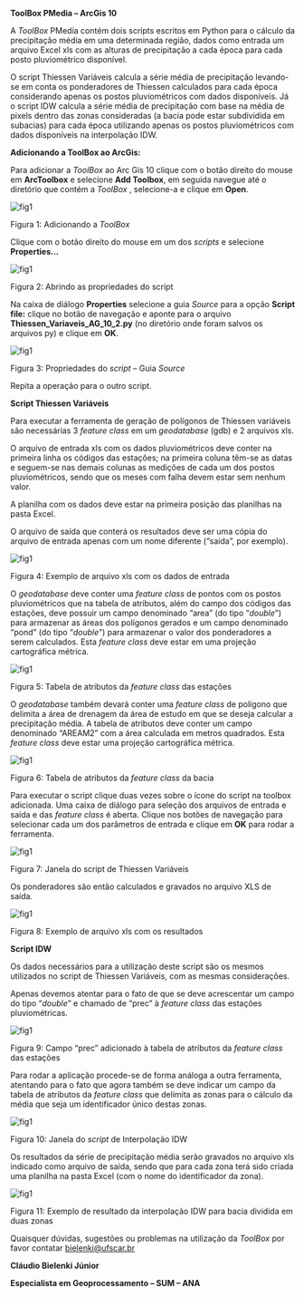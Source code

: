 **ToolBox PMedia – ArcGis 10**

A *ToolBox* PMedia contém dois scripts escritos em Python para o cálculo da
precipitação média em uma determinada região, dados como entrada um arquivo
Excel xls com as alturas de precipitação a cada época para cada posto
pluviométrico disponível.

O script Thiessen Variáveis calcula a série média de precipitação levando-se em
conta os ponderadores de Thiessen calculados para cada época considerando apenas
os postos pluviométricos com dados disponíveis. Já o script IDW calcula a série
média de precipitação com base na média de pixels dentro das zonas consideradas
(a bacia pode estar subdividida em subacias) para cada época utilizando apenas
os postos pluviométricos com dados disponíveis na interpolação IDW.

**Adicionando a ToolBox ao ArcGis:**

Para adicionar a *ToolBox* ao Arc Gis 10 clique com o botão direito do mouse em
**ArcToolbox** e selecione **Add Toolbox**, em seguida navegue até o diretório
que contém a *ToolBox* , selecione-a e clique em **Open**.

![fig1](https://github.com/bielenki/pMedia/blob/main/Fig/fig1.png?raw=true)

Figura 1: Adicionando a *ToolBox*

Clique com o botão direito do mouse em um dos *scripts* e selecione
**Properties...**

![fig1](https://github.com/bielenki/pMedia/blob/main/Fig/fig2.png?raw=true)

Figura 2: Abrindo as propriedades do script

Na caixa de diálogo **Properties** selecione a guia *Source* para a opção
**Script file:** clique no botão de navegação e aponte para o arquivo
**Thiessen_Variaveis_AG_10_2.py** (no diretório onde foram salvos os arquivos
py) e clique em **OK**.

![fig1](https://github.com/bielenki/pMedia/blob/main/Fig/fig3.png?raw=true)

Figura 3: Propriedades do *script* – Guia *Source*

Repita a operação para o outro script.

**Script Thiessen Variáveis**

Para executar a ferramenta de geração de polígonos de Thiessen variáveis são
necessárias 3 *feature* *class* em um *geodatabase* (gdb) e 2 arquivos xls.

O arquivo de entrada xls com os dados pluviométricos deve conter na primeira
linha os códigos das estações; na primeira coluna têm-se as datas e seguem-se
nas demais colunas as medições de cada um dos postos pluviométricos, sendo que
os meses com falha devem estar sem nenhum valor.

A planilha com os dados deve estar na primeira posição das planilhas na pasta
Excel.

O arquivo de saída que conterá os resultados deve ser uma cópia do arquivo de
entrada apenas com um nome diferente (“saída”, por exemplo).

![fig1](https://github.com/bielenki/pMedia/blob/main/Fig/fig4.png?raw=true)

Figura 4: Exemplo de arquivo xls com os dados de entrada

O *geodatabase* deve conter uma *feature* *class* de pontos com os postos
pluviométricos que na tabela de atributos, além do campo dos códigos das
estações, deve possuir um campo denominado “area” (do tipo “*double*”) para
armazenar as áreas dos polígonos gerados e um campo denominado “pond” (do tipo
“*double*”) para armazenar o valor dos ponderadores a serem calculados. Esta
*feature class* deve estar em uma projeção cartográfica métrica.

![fig1](https://github.com/bielenki/pMedia/blob/main/Fig/fig5.png?raw=true)

Figura 5: Tabela de atributos da *feature class* das estações

O *geodatabase* também devará conter uma *feature class* de polígono que
delimita a área de drenagem da área de estudo em que se deseja calcular a
precipitação média. A tabela de atributos deve conter um campo denominado
“AREAM2” com a área calculada em metros quadrados. Esta *feature class* deve
estar uma projeção cartográfica métrica.

![fig1](https://github.com/bielenki/pMedia/blob/main/Fig/fig6.png?raw=true)

Figura 6: Tabela de atributos da *feature* *class* da bacia

Para executar o script clique duas vezes sobre o ícone do script na toolbox
adicionada. Uma caixa de diálogo para seleção dos arquivos de entrada e saída e
das *feature* *class* é aberta. Clique nos botões de navegação para selecionar
cada um dos parâmetros de entrada e clique em **OK** para rodar a ferramenta.

![fig1](https://github.com/bielenki/pMedia/blob/main/Fig/fig7.png?raw=true)

Figura 7: Janela do script de Thiessen Variáveis

Os ponderadores são então calculados e gravados no arquivo XLS de saída.

![fig1](https://github.com/bielenki/pMedia/blob/main/Fig/fig8.png?raw=true)

Figura 8: Exemplo de arquivo xls com os resultados

**Script IDW**

Os dados necessários para a utilização deste script são os mesmos utilizados no
script de Thiessen Variáveis, com as mesmas considerações.

Apenas devemos atentar para o fato de que se deve acrescentar um campo do tipo
“*double*” e chamado de “prec” à *feature* *class* das estações pluviométricas.

![fig1](https://github.com/bielenki/pMedia/blob/main/Fig/fig9.png?raw=true)

Figura 9: Campo “prec” adicionado à tabela de atributos da *feature* *class* das
estações

Para rodar a aplicação procede-se de forma análoga a outra ferramenta, atentando
para o fato que agora também se deve indicar um campo da tabela de atributos da
*feature* *class* que delimita as zonas para o cálculo da média que seja um
identificador único destas zonas.

![fig1](https://github.com/bielenki/pMedia/blob/main/Fig/fig10.png?raw=true)

Figura 10: Janela do *script* de Interpolação IDW

Os resultados da série de precipitação média serão gravados no arquivo xls
indicado como arquivo de saída, sendo que para cada zona terá sido criada uma
planilha na pasta Excel (com o nome do identificador da zona).

![fig1](https://github.com/bielenki/pMedia/blob/main/Fig/fig11.png?raw=true)

Figura 11: Exemplo de resultado da interpolação IDW para bacia dividida em duas
zonas

Quaisquer dúvidas, sugestões ou problemas na utilização da *ToolBox* por favor
contatar bielenki@ufscar.br

**Cláudio Bielenki Júnior**

**Especialista em Geoprocessamento – SUM – ANA**
